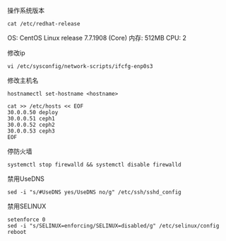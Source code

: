 
操作系统版本
```
cat /etc/redhat-release
```
OS: CentOS Linux release 7.7.1908 (Core)
内存: 512MB
CPU: 2

修改ip
```
vi /etc/sysconfig/network-scripts/ifcfg-enp0s3
```

修改主机名
```
hostnamectl set-hostname <hostname>
```
```
cat >> /etc/hosts << EOF
30.0.0.50 deploy
30.0.0.51 ceph1
30.0.0.52 ceph2
30.0.0.53 ceph3
EOF

```
停防火墙
```
systemctl stop firewalld && systemctl disable firewalld

```
禁用UseDNS
```
sed -i "s/#UseDNS yes/UseDNS no/g" /etc/ssh/sshd_config

```
禁用SELINUX
```
setenforce 0
sed -i "s/SELINUX=enforcing/SELINUX=disabled/g" /etc/selinux/config
reboot

```

